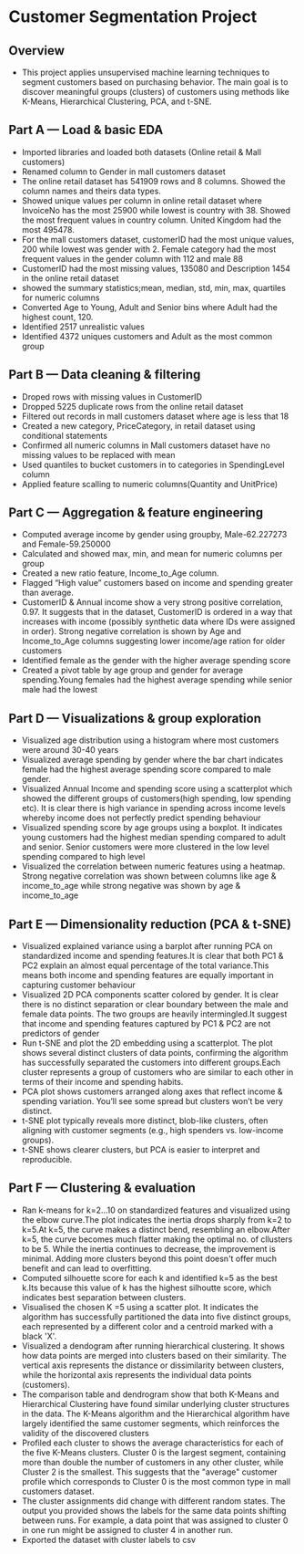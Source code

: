 # Customer Segmentation Project
## Overview
- This project applies unsupervised machine learning techniques to segment customers based on purchasing behavior. The main goal is to discover meaningful groups (clusters) of customers using methods like K-Means, Hierarchical Clustering, PCA, and t-SNE.
## Part A — Load & basic EDA
- Imported libraries and loaded both datasets (Online retail & Mall customers) 
- Renamed column to Gender in mall customers dataset
- The online retail dataset has 541909 rows and 8 columns. Showed the column names and theirs data types.
- Showed unique values per column in online retail dataset where InvoiceNo has the most 25900 while lowest is country with 38. Showed the most frequent values in country column. United Kingdom had the most 495478.
- For the mall customers dataset, customerID had the most unique values, 200 while lowest was gender with 2. Female category had the most frequent values in the gender column with 112 and male 88
- CustomerID had the most missing values, 135080 and Description 1454 in the online retail dataset
- showed the summary statistics;mean, median, std, min, max, quartiles for numeric columns
- Converted Age to Young, Adult and Senior bins where Adult had the highest count, 120.
- Identified 2517 unrealistic values
- Identified 4372 uniques customers and Adult as the most common group 
## Part B — Data cleaning & filtering
- Droped rows with missing values in CustomerID
- Dropped 5225 duplicate rows from the online retail dataset
- Filtered out records in mall customers dataset where age is less that 18
- Created a new category, PriceCategory, in retail dataset using conditional statements
- Confirmed all numeric columns in Mall customers dataset have no missing values to be replaced with mean 
- Used quantiles to bucket customers in to categories in SpendingLevel column
- Applied feature scalling to numeric columns(Quantity and UnitPrice)
## Part C — Aggregation & feature engineering
- Computed average income by gender using groupby, Male-62.227273 and Female-59.250000
- Calculated and showed max, min, and mean for numeric columns per group
- Created a new ratio feature, Income_to_Age column.
- Flagged “High value” customers based on income and spending greater than average.
- CustomerID & Annual income show a very strong positive correlation, 0.97. It suggests that in the dataset, CustomerID is ordered in a way that increases with income (possibly synthetic data where IDs were assigned in order). Strong negative correlation is shown by Age and Income_to_Age columns suggesting lower income/age ration for older customers
- Identified female as the gender with the higher average spending score
- Created a pivot table by age group and gender for average spending.Young females had the highest average spending while senior male had the lowest
## Part D — Visualizations & group exploration 
- Visualized age distribution using a histogram where most customers were around 30-40 years
- Visualized average spending by gender where the bar chart indicates female had the highest average spending score compared to male gender.
- Visualized Annual Income and spending score using a scatterplot which showed the different groups of customers(high spending, low spending etc). It is clear there is high variance in spending across income levels whereby income does not perfectly predict spending behaviour
- Visualized spending score by age groups using a boxplot. It indicates young customers had the highest median spending compared to adult and senior. Senior customers were more clustered in the low level spending compared to high level 
- Visualized the correlation between numeric features using a heatmap. Strong negative correlation was shown between columns like age & income_to_age while strong negative was shown by age & income_to_age
## Part E — Dimensionality reduction (PCA & t-SNE)
- Visualized explained variance using a barplot after running PCA on standardized income and spending features.It is clear that both PC1 & PC2 explain an almost equal percentage of the total variance.This means both income and spending features are equally  important in capturing customer behaviour
- Visualized 2D PCA components scatter colored by gender. It is clear there is no distinct separation or clear boundary between the male and female data points. The two groups are heavily intermingled.It suggest that income and spending features captured by PC1 & PC2 are not predictors of gender 
- Run t-SNE and plot the 2D embedding using a scatterplot. The plot shows several distinct clusters of data points, confirming the algorithm has successfully separated the customers into different groups.Each cluster represents a group of customers who are similar to each other in terms of their income and spending habits.
- PCA plot shows customers arranged along axes that reflect income & spending variation. You’ll see some spread but clusters won’t be very distinct.   
- t-SNE plot typically reveals more distinct, blob-like clusters, often aligning with customer segments (e.g., high spenders vs. low-income groups).   
- t-SNE shows clearer clusters, but PCA is easier to interpret and reproducible.
## Part F — Clustering & evaluation
- Ran k-means for k=2…10 on standardized features and visualized using the elbow curve.The plot indicates the inertia drops sharply from k=2 to k=5.At k=5, the curve makes a distinct bend, resembling an elbow.After k=5, the curve becomes much flatter making the optimal no. of cllusters to be 5. While the inertia continues to decrease, the improvement is minimal. Adding more clusters beyond this point doesn't offer much benefit and can lead to overfitting.
- Computed silhouette score for each k and identified k=5 as the best k.Its because this value of k has the highest silhoutte score, which indicates best separation between clusters. 
- Visualised the chosen K =5 using a scatter plot. It indicates the algorithm has successfully partitioned the data into five distinct groups, each represented by a different color and a centroid marked with a black 'X'.
- Visualized a dendogram after running hierarchical clustering. It shows how data points are merged into clusters based on their similarity. The vertical axis represents the distance or dissimilarity between clusters, while the horizontal axis represents the individual data points (customers).
- The comparison table and dendrogram show that both K-Means and Hierarchical Clustering have found similar underlying cluster structures in the data. The K-Means algorithm and the Hierarchical algorithm have largely identified the same customer segments, which reinforces the validity of the discovered clusters
- Profiled each cluster to shows the average characteristics for each of the five K-Means clusters. Cluster 0 is the largest segment, containing more than double the number of customers in any other cluster, while Cluster 2 is the smallest. This suggests that the "average" customer profile which corresponds to Cluster 0 is the most common type in mall customers dataset.
- The cluster assignments did change with different random states. The output you provided shows the labels for the same data points shifting between runs. For example, a data point that was assigned to cluster 0 in one run might be assigned to cluster 4 in another run.
- Exported the dataset with cluster labels to csv
